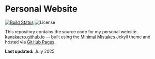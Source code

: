 # Personal Website

[![Build Status](https://github.com/kanakaero/kanakaero.github.io/actions/workflows/pages-build-deployment/badge.svg)](https://github.com/kanakaero/kanakaero.github.io/actions/workflows/pages-build-deployment)
![License](https://img.shields.io/badge/license-MIT-blue.svg)

This repository contains the source code for my personal website: [kanakaero.github.io](https://kanakaero.github.io/) — built using the [Minimal Mistakes](https://github.com/mmistakes/minimal-mistakes) Jekyll theme and hosted via [GitHub Pages](https://pages.github.com).

**Last updated:** July 2025
